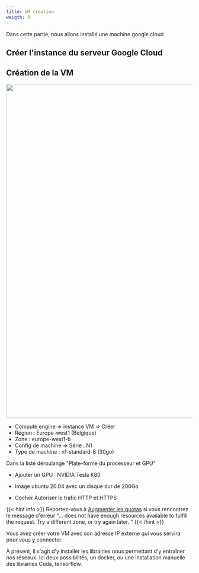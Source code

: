 ```yaml
---
title: VM creation
weigth: 0
---
```

Dans cette partie, nous allons installé une machine google cloud 

## Créer l'instance du serveur Google Cloud

## Création de la VM

<img src="/instance.png" width="900"/>




* Compute engine => instance VM => Créer
* Région : Europe-west1 (Belgique)
* Zone : europe-west1-b
* Config de machine => Série : N1
* Type de machine : n1-standard-8 (30go)


Dans la liste déroulange "Plate-forme du processeur et GPU" 

* Ajouter un GPU : NVIDIA Tesla K80

* Image ubuntu 20.04 avec un disque dur de 200Go

* Cocher Autoriser le trafic HTTP et HTTPS

{{< hint info >}}
Reportez-vous à [Augmenter les quotas](#problème-de-quotas) si vous rencontrez le message d'erreur
"... does not have enough resources available to fulfill the request. Try a different zone, or try again later. "
{{< /hint >}}



Vous avez créer votre VM avec son adresse IP externe qui vous servira pour vous y connecter.

À présent, il s'agit d'y installer les librairies nous permettant d'y entraîner nos réseaux. Ici deux possibilités, un docker, ou une installation manuelle des librairies Cuda, tensorflow.



